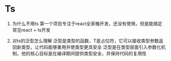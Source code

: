 # Ts

1. 为什么不用ts
    第一个项目专注于react全家桶开发，还没有使用，但是能搞定常见react + ts开发

2. 对ts的泛型怎么理解
    泛型是类型的函数，T是占位符，它可以接收类型参数返回新类型，让代码能够重用并使类型更具安全
    泛型是在类型层面引入参数化机制，他的核心目标是在编译期间提供类型安全，并保持代码的复用性
